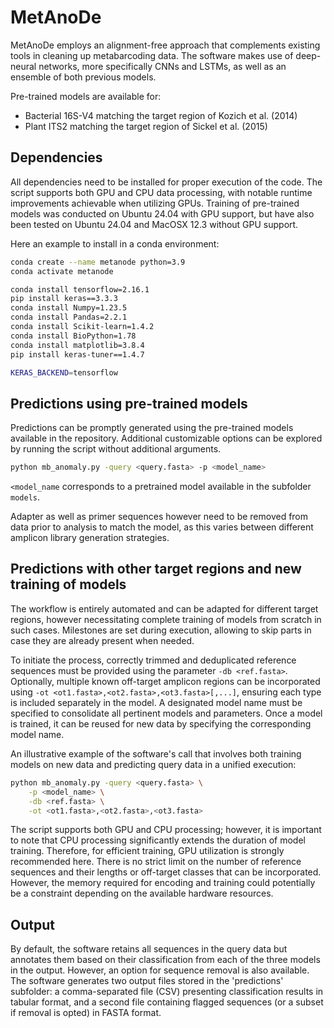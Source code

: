 # MetAnoDe

MetAnoDe employs an alignment-free approach that complements existing tools in cleaning up metabarcoding data. The software makes use of deep-neural networks, more specifically CNNs and LSTMs, as well as an ensemble of both previous models.

Pre-trained models are available for: 
* Bacterial 16S-V4 matching the target region of Kozich et al. (2014)
* Plant ITS2 matching the target region of Sickel et al. (2015)

## Dependencies

All dependencies need to be installed for proper execution of the code. The script supports both GPU and CPU data processing, with notable runtime improvements achievable when utilizing GPUs. Training of pre-trained models was conducted on Ubuntu 24.04 with GPU support, but have also been tested on Ubuntu 24.04 and MacOSX 12.3 without GPU support.

Here an example to install in a conda environment:


```sh
conda create --name metanode python=3.9
conda activate metanode

conda install tensorflow=2.16.1
pip install keras==3.3.3
conda install Numpy=1.23.5
conda install Pandas=2.2.1
conda install Scikit-learn=1.4.2
conda install BioPython=1.78
conda install matplotlib=3.8.4
pip install keras-tuner==1.4.7

KERAS_BACKEND=tensorflow
```

## Predictions using pre-trained models 

Predictions can be promptly generated using the pre-trained models available in the repository. Additional customizable options can be explored by running the script without additional arguments. 

```sh
python mb_anomaly.py -query <query.fasta> -p <model_name>
```
```<model_name``` corresponds to a pretrained model available in the subfolder ```models```.

Adapter as well as primer sequences however need to be removed from data prior to analysis to match the model, as this varies between different amplicon library generation strategies. 

## Predictions with other target regions and new training of models

The workflow is entirely automated and can be adapted for different target regions, however necessitating complete training of models from scratch in such cases. 
Milestones are set during execution, allowing to skip parts in case they are already present when needed.

To initiate the process, correctly trimmed and deduplicated reference sequences must be provided using the parameter ```-db <ref.fasta>```. Optionally, multiple known off-target amplicon regions can be incorporated using ```-ot <ot1.fasta>,<ot2.fasta>,<ot3.fasta>[,...]```, ensuring each type is included separately in the model. A designated model name must be specified to consolidate all pertinent models and parameters. Once a model is trained, it can be reused for new data by specifying the corresponding model name. 

An illustrative example of the software's call that involves both training models on new data and predicting query data in a unified execution:

```sh
python mb_anomaly.py -query <query.fasta> \
	-p <model_name> \
	-db <ref.fasta> \
	-ot <ot1.fasta>,<ot2.fasta>,<ot3.fasta>
```

The script supports both GPU and CPU processing; however, it is important to note that CPU processing significantly extends the duration of model training. Therefore, for efficient training, GPU utilization is strongly recommended here. There is no strict limit on the number of reference sequences and their lengths or off-target classes that can be incorporated. However, the memory required for encoding and training could potentially be a constraint depending on the available hardware resources.

## Output

By default, the software retains all sequences in the query data but annotates them based on their classification from each of the three models in the output. However, an option for sequence removal is also available. The software generates two output files stored in the 'predictions' subfolder: a comma-separated file (CSV) presenting classification results in tabular format, and a second file containing flagged sequences (or a subset if removal is opted) in FASTA format.
